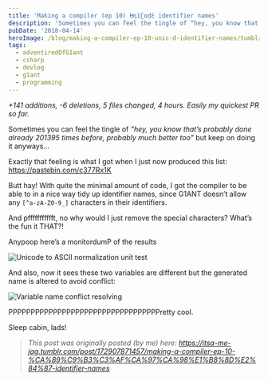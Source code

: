 ```yaml
---
title: 'Making a compiler (ep 10) Ʉɳïʗʘḍℇ identifier names'
description: 'Sometimes you can feel the tingle of “hey, you know that’s probably done already 201395 times before, probably much better too” but keep on doing it anyways…'
pubDate: '2018-04-14'
heroImage: /blog/making-a-compiler-ep-10-unic-d-identifier-names/tumblritsa-me-jag17290787145701.png
tags:
  - adventiredOfG1ant
  - csharp
  - devlog
  - g1ant
  - programming
---
```


_+141 additions, -6 deletions, 5 files changed, 4 hours. Easily my quickest PR so far._

Sometimes you can feel the tingle of _“hey, you know that’s probably done already 201395 times before, probably much better too”_ but keep on doing it anyways…

Exactly that feeling is what I got when I just now produced this list: <https://pastebin.com/c377Rx1K><!--more-->

Butt hay! With quite the minimal amount of code, I got the compiler to be able to in a nice way tidy up identifier names, since G1ANT doesn’t allow any `[^a-zA-Z0-9_]` characters in their identifiers.

And pffffffffffft, no why would I just remove the special characters? What’s the fun it THAT?!

Anypoop here’s a monitordumP of the results

![Unicode to ASCII normalization unit test](/blog/making-a-compiler-ep-10-unic-d-identifier-names/tumblritsa-me-jag17290787145701.png)

And also, now it sees these two variables are different but the generated name is altered to avoid conflict:

![Variable name conflict resolving](/blog/making-a-compiler-ep-10-unic-d-identifier-names/tumblritsa-me-jag17290787145702.png)

PPPPPPPPPPPPPPPPPPPPPPPPPPPPPPPPPPretty cool.

Sleep cabin, lads!

> _This post was originally posted (by me) here: <https://itsa-me-jag.tumblr.com/post/172907871457/making-a-compiler-ep-10-%CA%89%C9%B3%C3%AF%CA%97%CA%98%E1%B8%8D%E2%84%87-identifier-names>_
